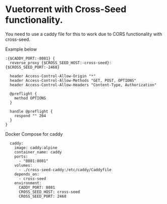 # Vuetorrent with Cross-Seed functionality.

You need to use a caddy file for this to work due to CORS functionality with cross-seed.

Example below

```
:{$CADDY_PORT:-8081} {
  reverse_proxy {$CROSS_SEED_HOST:-cross-seed}:{$CROSS_SEED_PORT:-2468}

  header Access-Control-Allow-Origin "*"
  header Access-Control-Allow-Methods "GET, POST, OPTIONS"
  header Access-Control-Allow-Headers "Content-Type, Authorization"

  @preflight {
    method OPTIONS
  }

  handle @preflight {
    respond "" 204
  }
}
```

Docker Compose for caddy

```
  caddy:
    image: caddy:alpine
    container_name: caddy
    ports:
      - "8081:8081"
    volumes:
      - ./cross-seed-caddy:/etc/caddy/Caddyfile
    depends_on:
      - cross-seed
    environment:
      CADDY_PORT: 8081
      CROSS_SEED_HOST: cross-seed
      CROSS_SEED_PORT: 2468
```
